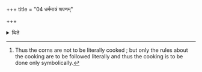 +++
title = "04 धर्ममात्रं श्रपणम्"

+++

<details><summary>थिते</summary>

4. The cooking (of these gold-corns) is to be done only for the sake of abiding) with the rule.[^1]  

[^1]: Thus the corns are not to be literally cooked ; but only the rules about the cooking are to be followed literally and thus the cooking is to be done only symbolically.  

</details>

